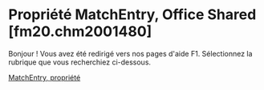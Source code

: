 
# Propriété MatchEntry, Office Shared [fm20.chm2001480]

Bonjour ! Vous avez été redirigé vers nos pages d'aide F1. Sélectionnez la rubrique que vous recherchiez ci-dessous.

[MatchEntry, propriété](http://msdn.microsoft.com/library/8f3ab1b9-5d69-b955-423b-be259a94a2f4%28Office.15%29.aspx)
